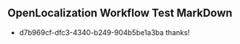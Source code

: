 ## OpenLocalization Workflow Test MarkDown
* d7b969cf-dfc3-4340-b249-904b5be1a3ba thanks!

<!--HONumber=Jul16_HO2-->


